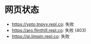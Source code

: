 # 网页状态
- https://ypto.tnpyv.repl.co: 失败
- https://aro.flinthill.repl.co: 失败 (403)
- https://qi.limqin.repl.co: 失败
